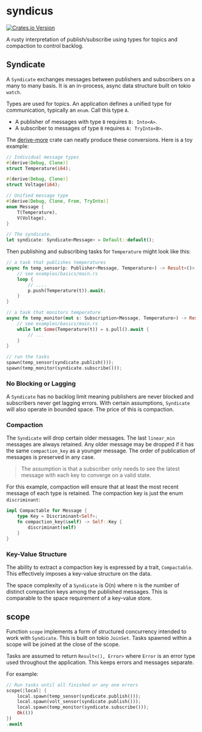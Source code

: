 # syndicus

[![Crates.io Version](https://img.shields.io/crates/v/syndicus)](https://crates.io/crates/syndicus)

A rusty interpretation of publish/subscribe using types for topics
and compaction to control backlog.

## Syndicate

A `Syndicate` exchanges messages between publishers and subscribers on a many to many basis. 
It is an in-process, async data structure built on tokio `watch`. 

Types are used for topics. An application defines a unified type for communication, 
typically an `enum`. Call this type `A`.  

- A publisher of messages with type `B` requires `B: Into<A>`.  
- A subscriber to messages of type `B` requires `A: TryInto<B>`.

The [derive-more](https://crates.io/crates/derive_more) crate can neatly produce these conversions. 
Here is a toy example:

```rust
// Individual message types
#[derive(Debug, Clone)]
struct Temperature(i64);

#[derive(Debug, Clone)]
struct Voltage(i64);

// Unified message type
#[derive(Debug, Clone, From, TryInto)]
enum Message {
    T(Temperature),
    V(Voltage),
}

// The syndicate.
let syndicate: Syndicate<Message> = Default::default();
```

Then publishing and subscribing tasks for `Temperature` might look like this:

```rust
// a task that publishes temperatures
async fn temp_sensor(p: Publisher<Message, Temperature>) -> Result<()> {
    // see examples/basics/main.rs
    loop {
        // ....
        p.push(Temperature(t)).await;
    }
}

// a task that monitors temperature
async fn temp_monitor(mut s: Subscription<Message, Temperature>) -> Result<()> {
    // see examples/basics/main.rs
    while let Some(Temperature(t)) = s.pull().await {
        // ...
    }
}

// run the tasks
spawn(temp_sensor(syndicate.publish()));
spawn(temp_monitor(syndicate.subscribe()));
```

### No Blocking or Lagging

A `Syndicate` has no backlog limit meaning publishers are never blocked and 
subscribers never get lagging errors. With certain assumptions, `Syndicate`
will also operate in bounded space.  The price of this is compaction. 

### Compaction

The `Syndicate` will drop certain older messages.
The last `linear_min` messages are always retained.  Any older message may be
dropped if it has the same `compaction_key` as a younger message.
The order of publication of messages is preserved in any case.

> The assumption is that a subscriber only needs to see the latest message with
> each key to converge on a valid state.

For this example, compaction will ensure that at least the most recent message
of each type is retained.  The compaction key is just the enum `discriminant`:

```rust
impl Compactable for Message {
    type Key = Discriminant<Self>;
    fn compaction_key(&self) -> Self::Key {
        discriminant(self)
    }
}
````

### Key-Value Structure

The ability to extract a compaction key is expressed by a trait, `Compactable`.
This effectively imposes a key-value structure on the data.

The space complexity of a `Syndicate` is O(n) where n is the number of distinct
compaction keys among the published messages. This is comparable to the
space requirement of a key-value store.

## scope

Function `scope` implements a form of structured concurrency intended to
work with `Syndicate`. This is built on tokio `JoinSet`.  Tasks spawned within a scope
will be joined at the close of the scope.

Tasks are assumed to return `Result<(), Error>` where `Error` is an error type used
throughout the application.  This keeps errors and messages separate. 

For example: 

```rust
// Run tasks until all finished or any one errors
scope(|local| {
    local.spawn(temp_sensor(syndicate.publish()));
    local.spawn(volt_sensor(syndicate.publish()));
    local.spawn(temp_monitor(syndicate.subscribe()));
    Ok(())
})
.await
```
